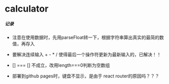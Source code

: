 # calculator

##### 记录

* 注意在使用数据时，先用parseFloat转一下，根据字符串算出真实的最简的数值，再存入

* 要解决连续输入 + - * / 使得最后一个操作符更新为最新输入的，已解决！！

* [] === [] 不成立，改用length===0判断为空数组

* 部署到github pages时，键盘不显示，是由于 react router的原因吗？？？